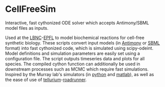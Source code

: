 # CellFreeSim
Interactive, fast cythonized ODE solver which accepts Antimony/SBML model files as inputs.

Used at the [LBNC](http://lbnc.epfl.ch/)-[EPFL](https://www.epfl.ch/) to model biochemical reactions for cell-free synthetic biology. These scripts convert input models (in [Antimony](https://github.com/sys-bio/antimony) or [SBML](http://sbml.org/Main_Page) format) into fast cythonized code, which is simulated using scipy-odeint. Model definitions and simulation parameters are easily set using a configuration file. The script outputs timeseries data and plots for all species. The compiled cython function can additionally be used in downstream processes such as MCMC which require fast simulations. Inspired by the Murray lab's simulators (in [python](https://github.com/murrayrm/txtlsim-python) and [matlab](https://github.com/murrayrm/txtlsim)), as well as the ease of use of [tellurium](https://github.com/sys-bio/tellurium)-[roadrunner](https://github.com/sys-bio/roadrunner). 
